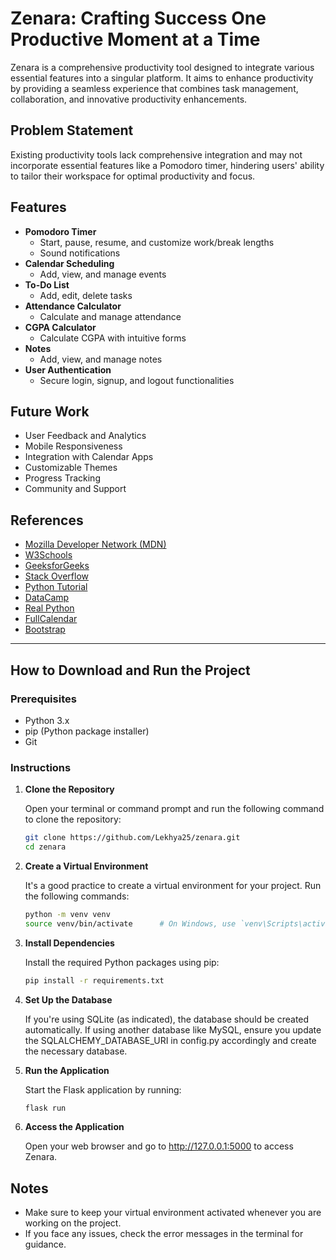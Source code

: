 # Zenara: Crafting Success One Productive Moment at a Time

Zenara is a comprehensive productivity tool designed to integrate various essential features into a singular platform. It aims to enhance productivity by providing a seamless experience that combines task management, collaboration, and innovative productivity enhancements.


## Problem Statement

Existing productivity tools lack comprehensive integration and may not incorporate essential features like a Pomodoro timer, hindering users' ability to tailor their workspace for optimal productivity and focus.

## Features

- **Pomodoro Timer**
  - Start, pause, resume, and customize work/break lengths
  - Sound notifications
- **Calendar Scheduling**
  - Add, view, and manage events
- **To-Do List**
  - Add, edit, delete tasks
- **Attendance Calculator**
  - Calculate and manage attendance
- **CGPA Calculator**
  - Calculate CGPA with intuitive forms
- **Notes**
  - Add, view, and manage notes
- **User Authentication**
  - Secure login, signup, and logout functionalities


## Future Work

- User Feedback and Analytics
- Mobile Responsiveness
- Integration with Calendar Apps
- Customizable Themes
- Progress Tracking
- Community and Support

## References

- [Mozilla Developer Network (MDN)](https://developer.mozilla.org/en-US/docs/Learn/CSS)
- [W3Schools](https://www.w3schools.com)
- [GeeksforGeeks](https://www.geeksforgeeks.org/html-complete-guide/)
- [Stack Overflow](https://stackoverflow.com/tags/html/info)
- [Python Tutorial](https://www.pythontutorial.net/python-concurrency/python-threading/)
- [DataCamp](https://www.datacamp.com/tutorial/sqlalchemy-tutorial-examples)
- [Real Python](https://realpython.com/intro-to-python-threading/)
- [FullCalendar](https://fullcalendar.io/)
- [Bootstrap](https://getbootstrap.com/)

---

## How to Download and Run the Project

### Prerequisites

- Python 3.x
- pip (Python package installer)
- Git

### Instructions

1. **Clone the Repository**

   Open your terminal or command prompt and run the following command to clone the repository:

   ```bash
   git clone https://github.com/Lekhya25/zenara.git
   cd zenara

2. **Create a Virtual Environment**

    It's a good practice to create a virtual environment for your project. Run the following commands:

   ```bash
   python -m venv venv
   source venv/bin/activate      # On Windows, use `venv\Scripts\activate`

3. **Install Dependencies**

      Install the required Python packages using pip:

      ```bash
      pip install -r requirements.txt
      
4. **Set Up the Database**

      If you're using SQLite (as indicated), the database should be created automatically. If using another database like MySQL, ensure you update the SQLALCHEMY_DATABASE_URI in config.py accordingly and create the necessary database.

5. **Run the Application**

    Start the Flask application by running:

    ```bash
    flask run
    
6. **Access the Application**

      Open your web browser and go to http://127.0.0.1:5000 to access Zenara.

## Notes
 * Make sure to keep your virtual environment activated whenever you are working on the project.
 * If you face any issues, check the error messages in the terminal for guidance.
